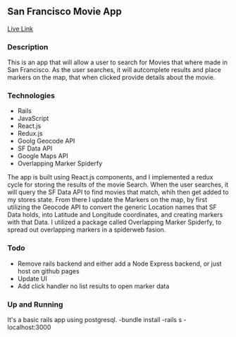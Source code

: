 ## San Francisco Movie App
[Live Link](http://www.brentluna.com/SFMovieMap/)

### Description 

This is an app that will allow a user to search for Movies that where made in San Francisco. As the user searches, it will autcomplete results and place markers on the map, that when clicked provide details about the movie. 

### Technologies 

- Rails
- JavaScript
- React.js 
- Redux.js 
- Goolg Geocode API 
- SF Data API 
- Google Maps API 
- Overlapping Marker Spiderfy

The app is built using React.js components, and I implemented a redux cycle for storing the results of the movie Search. When the user searches, it will query the SF Data API to find movies that match, whih then get added to my stores state. From there I update the Markers on the map, by first utilizing the Geocode API to convert the generic Location names that SF Data holds, into Latitude and Longitude coordinates, and creating markers with that Data. I utilized a package called Overlapping Marker Spiderfy, to spread out overlapping markers in a spiderweb fasion.


### Todo 

- Remove rails backend and either add a Node Express backend, or just host on github pages 
- Update UI 
- Add click handler no list results to open marker data


### Up and Running

It's a basic rails app using postgresql.
-bundle install
-rails s
-localhost:3000
